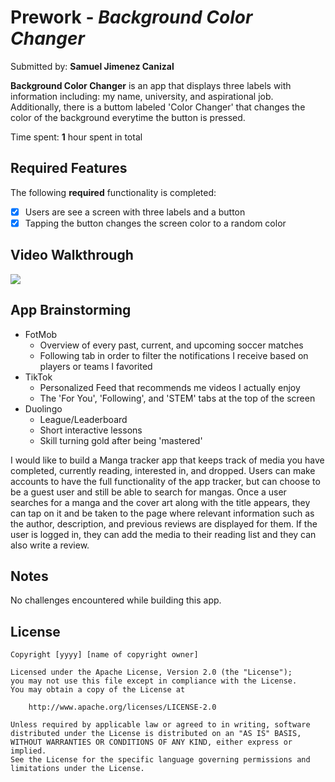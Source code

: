 # Prework - *Background Color Changer*

Submitted by: **Samuel Jimenez Canizal**

**Background Color Changer** is an app that displays three labels with information including: my name, university, and aspirational job. Additionally, there is a buttom labeled 'Color Changer' that changes the color of the background everytime the button is pressed.

Time spent: **1** hour spent in total

## Required Features

The following **required** functionality is completed:

- [x] Users are see a screen with three labels and a button
- [x] Tapping the button changes the screen color to a random color
 
## Video Walkthrough

<div>
    <a href="https://www.loom.com/share/46adad5d7aeb4ea7a32a28fc1c152ea8">
    </a>
    <a href="https://www.loom.com/share/46adad5d7aeb4ea7a32a28fc1c152ea8">
      <img style="max-width:300px;" src="https://cdn.loom.com/sessions/thumbnails/46adad5d7aeb4ea7a32a28fc1c152ea8-14096c35d3c17d27-full-play.gif">
    </a>
</div>

## App Brainstorming
* FotMob
  * Overview of every past, current, and upcoming soccer matches
  * Following tab in order to filter the notifications I receive based on players or teams I favorited
* TikTok
  * Personalized Feed that recommends me videos I actually enjoy
  * The 'For You', 'Following', and 'STEM' tabs at the top of the screen
* Duolingo
  * League/Leaderboard
  * Short interactive lessons
  * Skill turning gold after being 'mastered'

I would like to build a Manga tracker app that keeps track of media you have completed, currently reading, interested in, and dropped. Users can make accounts to have the full functionality of the app tracker, but can choose to be a guest user and still be able to search for mangas. Once a user searches for a manga and the cover art along with the title appears, they can tap on it and be taken to the page where relevant information such as the author, description, and previous reviews are displayed for them. If the user is logged in, they can add the media to their reading list and they can also write a review.

## Notes

No challenges encountered while building this app.


## License

    Copyright [yyyy] [name of copyright owner]

    Licensed under the Apache License, Version 2.0 (the "License");
    you may not use this file except in compliance with the License.
    You may obtain a copy of the License at

        http://www.apache.org/licenses/LICENSE-2.0

    Unless required by applicable law or agreed to in writing, software
    distributed under the License is distributed on an "AS IS" BASIS,
    WITHOUT WARRANTIES OR CONDITIONS OF ANY KIND, either express or implied.
    See the License for the specific language governing permissions and
    limitations under the License.